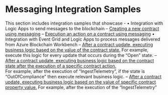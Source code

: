 Messaging Integration Samples
=============================
This section includes integration samples that showcase  -
•	Integration with Logic Apps to send messages to the blockchain
–	[Creating a new contract using messaging](CreateContract.md)
–	[Execution an action on a contract using messaging](CreateContractAction.md)
•	Integration with Event Grid and Logic Apps to process messages delivered from Azure Blockchain Workbench
–	[After a contract update, executing business logic based on the value of the contract state.](ExecuteLogicBasedOnContractStateAfterAContractUpdate.md)
For example, execute this logic for every update that occurs during the “Open” state.
–	[After a contract update, executing business logic based on the contract state after the execution of a specific contract action.]( ExecuteLogicBasedOnContractStateAfterASpecificContractAction.md)  
For example, after the execution of “IngestTelemetry”, if the state is “OutOfCompliance” then execute relevant business logic.
–	[After a contract update, executing business logic based on the value of specific contract property value.]( ExecuteLogicBasedOnPropertyValueAfterASpecificContractAction.md)
For example, after the execution of the “IngestTelemetry” 

